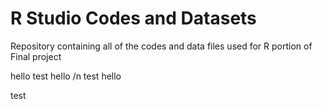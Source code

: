 # R Studio Codes and Datasets
Repository containing all of the codes and data files used for R portion of Final project

hello test
hello /n test
hello

test
